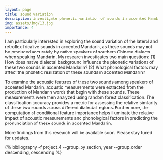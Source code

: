 ```yaml
---
layout: page
title: sound variation
description: investigate phonetic variation of sounds in accented Mandarin
img: assets/img/13.jpg
importance: 4
---
```


I am particularly interested in exploring the sound variation of the lateral and retroflex fricative sounds in accented Mandarin, as these sounds may not be produced accurately by native speakers of southern Chinese dialects when speaking Mandarin. My research investigates two main questions: (1) How does native dialectal background influence the phonetic variations of these two sounds in accented Mandarin? (2) What phonological factors may affect the phonetic realization of these sounds in accented Mandarin?

To examine the acoustic features of these two sounds among speakers of accented Mandarin, acoustic measurements were extracted from the production of Mandarin words that begin with these sounds. These measurements were then analyzed using random forest classification. The classification accuracy provides a metric for assessing the relative similarity of these two sounds across different dialectal regions. Furthermore, the computation of conditional feature importance helps illuminate the relative impact of acoustic measurements and phonological factors in predicting the pronunciation of these sounds in accented Mandarin.

More findings from this research will be available soon. Please stay tuned for updates.

<div class="publications">

{% bibliography -f project_4 --group_by section, year --group_order descending, descending %}

</div>
